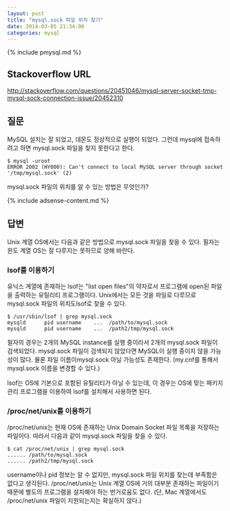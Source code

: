 ```yaml
---
layout: post
title: "mysql.sock 파일 위치 찾기"
date: 2014-03-05 21:34:00
categories: mysql
---
```


{% include pmysql.md %}

## Stackoverflow URL

http://stackoverflow.com/questions/20451046/mysql-server-socket-tmp-mysql-sock-connection-issue/20452310

## 질문

MySQL 설치는 잘 되었고, 데몬도 정상적으로 실행이 되었다. 그런데 mysql에 접속하려고 하면 mysql.sock 파일을 찾지 못한다고 한다.

    $ mysql -uroot
    ERROR 2002 (HY000): Can't connect to local MySQL server through socket '/tmp/mysql.sock' (2)

mysql.sock 파일의 위치를 알 수 있는 방법은 무엇인가?

{% include adsense-content.md %}

## 답변

Unix 계열 OS에서는 다음과 같은 방법으로 mysql.sock 파일을 찾을 수 있다. 필자는 윈도 계열 OS는 잘 다루지는 못하므로 양해 바란다.

### lsof를 이용하기

유닉스 계열에 존재하는 lsof는 "list open files"의 약자로서 프로그램에 open된 파일을 출력하는 유틸리티 프로그램이다. Unix에서는 모든 것을 파일로 다루므로 mysql.sock 파일의 위치도lsof로 찾을 수 있다.

    $ /usr/sbin/lsof | grep mysql.sock
    mysqld      pid username    ...  /path/to/mysql.sock
    mysqld      pid username    ...  /path2/tmp/mysql.sock

필자의 경우는 2개의 MySQL instance를 실행 중이라서 2개의 mysql.sock 파일이 검색되었다. mysql.sock 파일이 검색되지 않았다면 MySQL이 실행 중이지 않을 가능성이 많다. 물론 파일 이름이mysql.sock 아닐 가능성도 존재한다. (my.cnf를 통해서 mysql.sock 이름을 변경할 수 있다.)

lsof는 OS에 기본으로 포함된 유틸리티가 아닐 수 있는데, 이 경우는 OS에 맞는 패키지 관리 프로그램을 이용하여 lsof를 설치해서 사용하면 된다.

### /proc/net/unix를 이용하기

/proc/net/unix는 현재 OS에 존재하는 Unix Domain Socket 파일 목록을 저장하는 파일이다. 따라서 다음과 같이 mysql.sock 파일을 찾을 수 있다.

    $ cat /proc/net/unix | grep mysql.sock
    ...... /path/to/mysql.sock
    ...... /path2/tmp/mysql.sock

username이나 pid 정보는 알 수 없지만, mysql.sock 파일 위치를 찾는데 부족함은 없다고 생각된다. /proc/net/unix는 Unix 계열 OS에 거의 대부분 존재하는 파일이기 때문에 별도의 프로그램을 설치해야 하는 번거로움도 없다. (단, Mac 계열에서도 /proc/net/unix 파일이 지원되는지는 확실하지 않다.)

